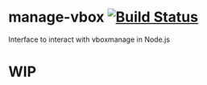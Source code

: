 # manage-vbox [![Build Status][build-image]][build-url]
Interface to interact with vboxmanage in Node.js

# WIP


[build-url]: https://travis-ci.org/mcflis/node-vboxmanage
[build-image]: https://img.shields.io/travis/mcflis/node-vboxmanage/master.svg?style=flat-square